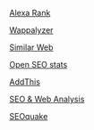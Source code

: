 <a href="https://chrome.google.com/webstore/detail/alexa-traffic-rank/cknebhggccemgcnbidipinkifmmegdel">Alexa Rank</a>

<a href="https://chrome.google.com/webstore/detail/wappalyzer/gppongmhjkpfnbhagpmjfkannfbllamg">Wappalyzer</a>

<a href="https://chrome.google.com/webstore/detail/similarweb-traffic-rank-w/hoklmmgfnpapgjgcpechhaamimifchmp">Similar Web</a>

<a href="https://chrome.google.com/webstore/detail/open-seo-statsformerly-pa/hbdkkfheckcdppiaiabobmennhijkknn">Open SEO stats</a>

<a href="https://chrome.google.com/webstore/detail/addthis-share-bookmark-ne/cgbogdmdefihhljhfeiklfiedefalcde">AddThis</a>

<a href="https://chrome.google.com/webstore/detail/seo-website-analysis/hlngmmdolgbdnnimbmblfhhndibdipaf">SEO & Web Analysis</a>

<a href="https://chrome.google.com/webstore/detail/seoquake/akdgnmcogleenhbclghghlkkdndkjdjc">SEOquake</a>
